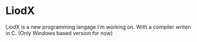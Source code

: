 # LiodX
LiodX is a new programming langage i'm working on. With a compiler writen in C.
(Only Windows based version for now)
